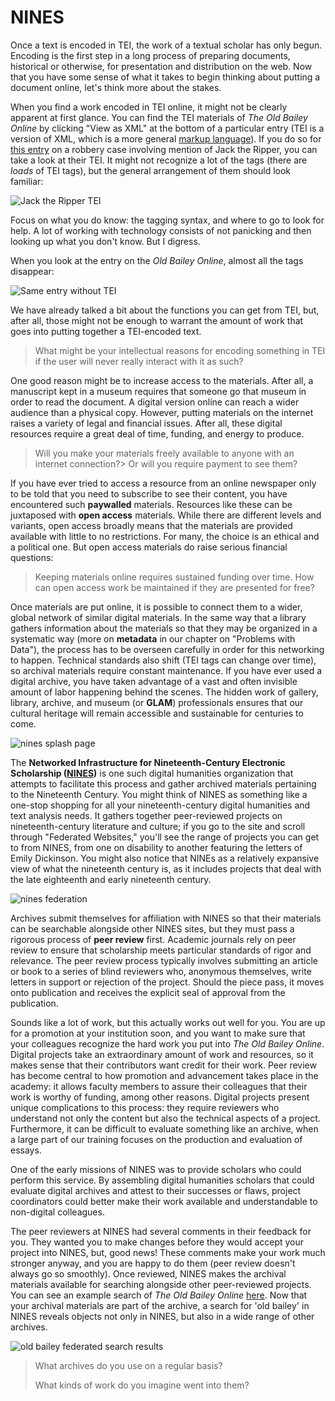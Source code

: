# NINES

Once a text is encoded in TEI, the work of a textual scholar has only begun. Encoding is the first step in a long process of preparing documents, historical or otherwise, for presentation and distribution on the web. Now that you have some sense of what it takes to begin thinking about putting a document online, let's think more about the stakes.

When you find a work encoded in TEI online, it might not be clearly apparent at first glance. You can find the TEI materials of _The Old Bailey Online_ by clicking "View as XML" at the bottom of a particular entry \(TEI is a version of XML, which is a more general [markup language](https://en.wikipedia.org/wiki/Markup_language)\). If you do so for [this entry](http://www.oldbaileyonline.org/browse.jsp?id=t18881119-50&div=t18881119-50&terms=ripper#highlight) on a robbery case involving mention of Jack the Ripper, you can take a look at their TEI. It might not recognize a lot of the tags \(there are _loads_ of TEI tags\), but the general arrangement of them should look familiar:

![Jack the Ripper TEI](/assets/old_bailey_tei.png)

Focus on what you do know: the tagging syntax, and where to go to look for help. A lot of working with technology consists of not panicking and then looking up what you don't know. But I digress.

When you look at the entry on the _Old Bailey Online_, almost all the tags disappear:

![Same entry without TEI](/assets/old_bailey_sans_tei.png)

We have already talked a bit about the functions you can get from TEI, but, after all, those might not be enough to warrant the amount of work that goes into putting together a TEI-encoded text.

> What might be your intellectual reasons for encoding something in TEI if the user will never really interact with it as such?

One good reason might be to increase access to the materials. After all, a manuscript kept in a museum requires that someone go that museum in order to read the document. A digital version online can reach a wider audience than a physical copy. However, putting materials on the internet raises a variety of legal and financial issues. After all, these digital resources require a great deal of time, funding, and energy to produce.

> Will you make your materials freely available to anyone with an internet connection?&gt; Or will you require payment to see them?

If you have ever tried to access a resource from an online newspaper only to be told that you need to subscribe to see their content, you have encountered such **paywalled** materials. Resources like these can be juxtaposed with **open access** materials. While there are different levels and variants, open access broadly means that the materials are provided available with little to no restrictions. For many, the choice is an ethical and a political one. But open access materials do raise serious financial questions:

> Keeping materials online requires sustained funding over time. How can open access work be maintained if they are presented for free?

Once materials are put online, it is possible to connect them to a wider, global network of similar digital materials. In the same way that a library gathers information about the materials so that they may be organized in a systematic way \(more on **metadata** in our chapter on "Problems with Data"\), the process has to be overseen carefully in order for this networking to happen. Technical standards also shift \(TEI tags can change over time\), so archival materials require constant maintenance. If you have ever used a digital archive, you have taken advantage of a vast and often invisible amount of labor happening behind the scenes. The hidden work of gallery, library, archive, and museum \(or **GLAM**\) professionals ensures that our cultural heritage will remain accessible and sustainable for centuries to come.

![nines splash page](/assets/nines_splash.png)

The **Networked Infrastructure for Nineteenth-Century Electronic Scholarship \(****[NINES](https://www.nines.org)****\)** is one such digital humanities organization that attempts to facilitate this process and gather archived materials pertaining to the Nineteenth Century. You might think of NINES as something like a one-stop shopping for all your nineteenth-century digital humanities and text analysis needs. It gathers together peer-reviewed projects on nineteenth-century literature and culture; if you go to the site and scroll through "Federated Websites," you'll see the range of projects you can get to from NINES, from one on disability to another featuring the letters of Emily Dickinson.  You might also notice that NINEs as a relatively expansive view of what the nineteenth century is, as it includes projects that deal with the late eighteenth and early nineteenth century.  

![nines federation](/assets/nines_federated.png)

Archives submit themselves for affiliation with NINES so that their materials can be searchable alongside other NINES sites, but they must pass a rigorous process of **peer review** first. Academic journals rely on peer review to ensure that scholarship meets particular standards of rigor and relevance. The peer review process typically involves submitting an article or book to a series of blind reviewers who, anonymous themselves, write letters in support or rejection of the project. Should the piece pass, it moves onto publication and receives the explicit seal of approval from the publication.

Sounds like a lot of work, but this actually works out well for you. You are up for a promotion at your institution soon, and you want to make sure that your colleagues recognize the hard work you put into _The Old Bailey Online_. Digital projects take an extraordinary amount of work and resources, so it makes sense that their contributors want credit for their work. Peer review has become central to how promotion and advancement takes place in the academy: it allows faculty members to assure their colleagues that their work is worthy of funding, among other reasons. Digital projects present unique complications to this process: they require reviewers who understand not only the content but also the technical aspects of a project. Furthermore, it can be difficult to evaluate something like an archive, when a large part of our training focuses on the production and evaluation of essays.

One of the early missions of NINES was to provide scholars who could perform this service. By assembling digital humanities scholars that could evaluate digital archives and attest to their successes or flaws, project coordinators could better make their work available and understandable to non-digital colleagues.

The peer reviewers at NINES had several comments in their feedback for you. They wanted you to make changes before they would accept your project into NINES, but, good news! These comments make your work much stronger anyway, and you are happy to do them \(peer review doesn't always go so smoothly\). Once reviewed, NINES makes the archival materials available for searching alongside other peer-reviewed projects. You can see an example search of _The Old Bailey Online_ [here](http://www.nines.org/search?q=old%20bailey). Now that your archival materials are part of the archive, a search for 'old bailey' in NINES reveals objects not only in NINES, but also in a wide range of other archives.

![old bailey federated search results](/assets/nines_old_bailey_search.png)

> What archives do you use on a regular basis?
> 
> What kinds of work do you imagine went into them?

